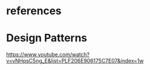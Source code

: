 # references

# Design Patterns
https://www.youtube.com/watch?v=vNHpsC5ng_E&list=PLF206E906175C7E07&index=1w
